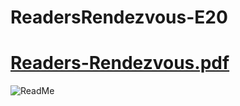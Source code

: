 # ReadersRendezvous-E20
[Readers-Rendezvous.pdf](https://github.com/nss-evening-cohort-20/ReadersRendezvous-E20/files/11315889/Readers-Rendezvous.pdf)
==============================================================================
![ReadMe](https://user-images.githubusercontent.com/85176043/234160991-49082806-1081-4e34-b76d-24c398aa7521.jpg)
